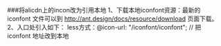 ###将alicdn上的incon改为引用本地
1、下载本地iconfont资源：最新的 iconfont 文件可以到 http://ant.design/docs/resource/download 页面下载。
2、入口处引入如下：
less方式：@icon-url: "/iconfont/iconfont"; // 把 iconfont 地址改到本地
